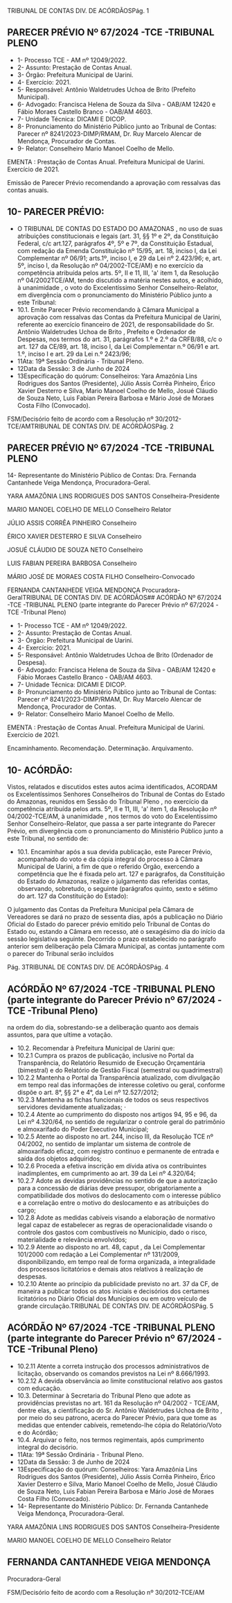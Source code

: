 TRIBUNAL DE CONTAS DIV. DE ACÓRDÃOSPág. 1

## PARECER PRÉVIO Nº 67/2024 -TCE -TRIBUNAL PLENO

- 1- Processo TCE - AM nº 12049/2022.
- 2- Assunto: Prestação de Contas Anual.
- 3- Órgão: Prefeitura Municipal de Uarini.
- 4- Exercício: 2021.
- 5- Responsável: Antônio Waldetrudes Uchoa de Brito (Prefeito Municipal).
- 6- Advogado: Francisca  Helena  de  Souza  da  Silva  -  OAB/AM  12420  e  Fábio  Moraes Castello Branco - OAB/AM 4603.
- 7- Unidade Técnica: DICAMI E DICOP.
- 8- Pronunciamento  do  Ministério  Público  junto  ao  Tribunal  de  Contas: Parecer  nº 8241/2023-DIMP/RMAM, Dr. Ruy Marcelo Alencar de Mendonça, Procurador de Contas.
- 9- Relator: Conselheiro Mario Manoel Coelho de Mello.

EMENTA :  Prestação  de  Contas  Anual.    Prefeitura Municipal de Uarini.  Exercício de 2021.

Emissão de Parecer Prévio recomendando a aprovação com ressalvas das contas anuais.

## 10-  PARECER PRÉVIO:

- O  TRIBUNAL  DE  CONTAS  DO  ESTADO  DO  AMAZONAS ,  no  uso  de  suas atribuições constitucionais e legais (art. 31, §§ 1º e 2º, da Constituição Federal, c/c art.127, parágrafos 4º, 5º e 7º, da Constituição Estadual, com redação da Emenda Constituição nº 15/95,  art.  18,  inciso  I,  da  Lei  Complementar  nº  06/91;  arts.1º,  inciso  I,  e  29  da  Lei  nº 2.423/96;  e,  art.  5º,  inciso  I,  da  Resolução  nº  04/2002-TCE/AM)  e  no  exercício  da competência  atribuída  pelos  arts.  5º,  II  e  11,  III,  'a'  item  1,  da  Resolução  nº  04/2002TCE/AM, tendo discutido a matéria nestes autos, e acolhido, à unanimidade ,  o  voto  do Excelentíssimo Senhor Conselheiro-Relator, em divergência com  o  pronunciamento do Ministério Público junto a este Tribunal:
- 10.1. Emite  Parecer  Prévio  recomendando  à  Câmara  Municipal  a aprovação  com  ressalvas das  Contas da  Prefeitura  Municipal  de Uarini, referente ao exercício financeiro de 2021, de responsabilidade do Sr. Antônio Waldetrudes Uchoa de Brito , Prefeito e Ordenador de Despesas, nos termos do art. 31, parágrafos 1.º e 2.º da CRFB/88, c/c o art. 127 da CE/89, art. 18, inciso I, da Lei Complementar n.º 06/91 e art. 1.º, inciso I e art. 29 da Lei n.º 2423/96;
- 11Ata: 19ª Sessão Ordinária - Tribunal Pleno.
- 12Data da Sessão: 3 de Junho de 2024
- 13Especificação  do  quórum: Conselheiros: Yara  Amazônia  Lins  Rodrigues  dos Santos (Presidente), Júlio Assis Corrêa Pinheiro, Érico Xavier Desterro e Silva, Mario Manoel Coelho de Mello, Josué Cláudio de Souza Neto, Luis Fabian Pereira Barbosa e Mário José de Moraes Costa Filho (Convocado).

FSM/Decisório feito de acordo com a Resolução nº 30/2012-TCE/AMTRIBUNAL DE CONTAS DIV. DE ACÓRDÃOSPág. 2

## PARECER PRÉVIO Nº 67/2024 -TCE -TRIBUNAL PLENO

14-  Representante do Ministério Público de Contas: Dra. Fernanda Cantanhede Veiga Mendonça, Procuradora-Geral.

YARA AMAZÔNIA LINS RODRIGUES DOS SANTOS Conselheira-Presidente

MARIO MANOEL COELHO DE MELLO Conselheiro Relator

JÚLIO ASSIS CORRÊA PINHEIRO Conselheiro

ÉRICO XAVIER DESTERRO E SILVA Conselheiro

JOSUÉ CLÁUDIO DE SOUZA NETO Conselheiro

LUIS FABIAN PEREIRA BARBOSA Conselheiro

MÁRIO JOSÉ DE MORAES COSTA FILHO Conselheiro-Convocado

FERNANDA CANTANHEDE VEIGA MENDONÇA Procuradora-GeralTRIBUNAL DE CONTAS DIV. DE ACÓRDÃOS## ACÓRDÃO Nº 67/2024 -TCE -TRIBUNAL PLENO (parte integrante do Parecer Prévio nº 67/2024 -TCE -Tribunal Pleno)

- 1- Processo TCE - AM nº 12049/2022.
- 2- Assunto: Prestação de Contas Anual.
- 3- Órgão: Prefeitura Municipal de Uarini.
- 4- Exercício: 2021.
- 5- Responsável: Antônio Waldetrudes Uchoa de Brito (Ordenador de Despesa).
- 6- Advogado: Francisca  Helena  de  Souza  da  Silva  -  OAB/AM  12420  e  Fábio  Moraes Castello Branco - OAB/AM 4603.
- 7- Unidade Técnica: DICAMI E DICOP.
- 8- Pronunciamento  do  Ministério  Público  junto  ao  Tribunal  de  Contas: Parecer  nº 8241/2023-DIMP/RMAM, Dr. Ruy Marcelo Alencar de Mendonça, Procurador de Contas.
- 9- Relator: Conselheiro Mario Manoel Coelho de Mello.

EMENTA :  Prestação  de  Contas  Anual.    Prefeitura Municipal de Uarini. Exercício de 2021.

Encaminhamento.  Recomendação.  Determinação. Arquivamento.

## 10-  ACÓRDÃO:

Vistos, relatados e discutidos estes autos acima identificados, ACORDAM os Excelentíssimos Senhores Conselheiros do Tribunal de Contas do Estado do Amazonas, reunidos em Sessão do Tribunal Pleno , no exercício da competência atribuída pelos arts. 5º, II e 11, III, 'a' item 1, da Resolução nº 04/2002-TCE/AM, à unanimidade , nos termos do voto do Excelentíssimo Senhor Conselheiro-Relator, que passa a ser parte integrante do Parecer Prévio, em divergência com o pronunciamento do Ministério Público junto a este Tribunal, no sentido de:

- 10.1. Encaminhar após  a  sua  devida  publicação,  este  Parecer  Prévio, acompanhado  do  voto  e  da cópia  integral  do processo  à  Câmara Municipal  de  Uarini,  a  fim  de  que  o  referido  Órgão,  exercendo  a competência  que  lhe  é fixada pelo art. 127  e parágrafos, da Constituição  do  Estado  do  Amazonas,  realize  o  julgamento  das referidas contas, observando,  sobretudo,  o  seguinte (parágrafos quinto, sexto e sétimo do art. 127 da Constituição do Estado):

O julgamento das Contas da Prefeitura Municipal pela Câmara de Vereadores se dará no prazo de sessenta dias, após a publicação no Diário Oficial do Estado do parecer  prévio  emitido  pelo  Tribunal  de  Contas  do Estado  ou,  estando  a  Câmara  em  recesso,  até  o sexagésimo dia do início da sessão legislativa seguinte. Decorrido  o  prazo  estabelecido  no  parágrafo  anterior sem  deliberação  pela  Câmara  Municipal,  as  contas juntamente com o parecer do Tribunal serão incluídos

Pág. 3TRIBUNAL DE CONTAS DIV. DE ACÓRDÃOSPág. 4

## ACÓRDÃO Nº 67/2024 -TCE -TRIBUNAL PLENO (parte integrante do Parecer Prévio nº 67/2024 -TCE -Tribunal Pleno)

na ordem do dia, sobrestando-se a deliberação quanto aos demais assuntos, para que ultime a votação.

- 10.2. Recomendar à Prefeitura Municipal de Uarini que:
- 10.2.1 Cumpra  os  prazos  de  publicação,  inclusive  no  Portal  da Transparência, do Relatório Resumido de Execução Orçamentária  (bimestral)  e  do  Relatório  de  Gestão  Fiscal (semestral ou quadrimestral)
- 10.2.2 Mantenha o Portal da Transparência atualizado, com divulgação  em  tempo  real  das  informações  de  interesse coletivo ou geral, conforme dispõe o art. 8°, §§ 2° e 4°, da Lei nº 12.527/2012;
- 10.2.3 Mantenha as fichas funcionais de todos os seus respectivos servidores devidamente atualizadas; ·
- 10.2.4 Atente ao cumprimento do disposto nos artigos 94, 95 e 96, da Lei nº 4.320/64, no sentido de regularizar o controle geral do patrimônio e almoxarifado do Poder Executivo Municipal;
- 10.2.5 Atente ao disposto no art. 244, inciso III, da Resolução TCE nº 04/2002, no sentido de implantar um sistema de controle de almoxarifado eficaz, com registro contínuo e permanente de entrada e saída dos objetos adquiridos;
- 10.2.6 Proceda a efetiva inscrição em dívida ativa os contribuintes inadimplentes, em  cumprimento  ao  art. 39 da Lei nº 4.320/64;
- 10.2.7 Adote as devidas providências no sentido de que a autorização  para  a  concessão  de  diárias  deve  pressupor, obrigatoriamente a compatibilidade dos motivos do deslocamento com o interesse público e a correlação entre o motivo do deslocamento e as atribuições do cargo;
- 10.2.8 Adote as medidas cabíveis visando a elaboração de normativo legal capaz de estabelecer as regras de operacionalidade visando o controle dos gastos com combustíveis  no  Município,  dado  o  risco,  materialidade  e relevância envolvidos;
- 10.2.9 Atente ao disposto no art. 48, caput , da Lei Complementar 101/2000  com  redação  a  Lei  Complementar  nº  131/2009, disponibilizando,  em  tempo  real  de  forma  organizada,  a integralidade dos processos licitatórios e demais atos relativos à realização de despesas.
- 10.2.10 Atente ao princípio da publicidade previsto no art. 37 da CF, de maneira a publicar todos os atos iniciais e decisórios dos certames licitatórios no Diário Oficial dos Municípios ou em outro veículo de grande circulação.TRIBUNAL DE CONTAS DIV. DE ACÓRDÃOSPág. 5

## ACÓRDÃO Nº 67/2024 -TCE -TRIBUNAL PLENO (parte integrante do Parecer Prévio nº 67/2024 -TCE -Tribunal Pleno)

- 10.2.11 Atente a correta instrução dos processos administrativos de  licitação,  observando  os  comandos  previstos  na  Lei  nº 8.666/1993.
- 10.2.12 A devida observância ao limite constitucional relativo aos gastos com educação.
- 10.3. Determinar à Secretaria do Tribunal Pleno que adote as providências previstas no art. 161 da Resolução nº 04/2002 - TCE/AM, dentre elas, a  cientificação do Sr.  Antônio  Waldetrudes  Uchoa  de  Brito ,  por meio do seu patrono, acerca do Parecer Prévio, para que tome as medidas que entender cabíveis, remetendo-lhe cópia do Relatório/Voto e do Acórdão;
- 10.4. Arquivar o feito, nos termos regimentais, após cumprimento integral do decisório.
- 11Ata: 19ª Sessão Ordinária - Tribunal Pleno.
- 12Data da Sessão: 3 de Junho de 2024
- 13Especificação  do  quórum: Conselheiros: Yara  Amazônia  Lins  Rodrigues  dos Santos (Presidente), Júlio Assis Corrêa Pinheiro, Érico Xavier Desterro e Silva, Mario Manoel Coelho de Mello, Josué Cláudio de Souza Neto, Luis Fabian Pereira Barbosa e Mário José de Moraes Costa Filho (Convocado).
- 14-  Representante do Ministério Público: Dr. Fernanda Cantanhede Veiga Mendonça, Procuradora-Geral.

YARA AMAZÔNIA LINS RODRIGUES DOS SANTOS Conselheira-Presidente

MARIO MANOEL COELHO DE MELLO Conselheiro Relator

## FERNANDA CANTANHEDE VEIGA MENDONÇA

Procuradora-Geral

FSM/Decisório feito de acordo com a Resolução nº 30/2012-TCE/AM